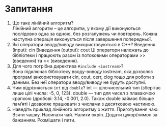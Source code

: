 # Запитання

1. Що таке лінійний алгоритм?    
   Лінійний алгоритм – це алгоритм, у якому дії виконуються послідовно одна за одною, без розгалужень чи повторень. Кожна наступна операція виконується після завершення попередньої.
2. Які оператори вводу/виводу використовуються в C++? 
  Введення (input): cin
  Виведення (output): cout
Ці оператори належать до бібліотеки <iostream> і працюють разом із потоковими операторами >> (введення) та << (виведення). 
3. Для чого потрібна директива `#include <iostream>`?  
  Вона підключає бібліотеку вводу-виводу iostream, яка дозволяє програмі використовувати cin, cout, cerr, clog тощо для роботи з даними. Без неї оператори вводу/виводу не будуть доступні.
4. Чим відрізняється `int` від `double`? 
  int — цілочисельний тип (зберігає лише цілі числа: -5, 0, 123).
  double — тип для чисел з плаваючою крапкою (дробові: 3.14, -0.001, 2.0).
Також double займає більше пам’яті і дозволяє працювати з числами з десятковою частиною. 
5. Наведіть приклад лінійного алгоритму з життя.
  Приготування чаю:
  Взяти чашку.
  Насипати чай.
  Налити окріп.
  Додати цукор/лимон за бажанням.
  Розмішати і пити.
